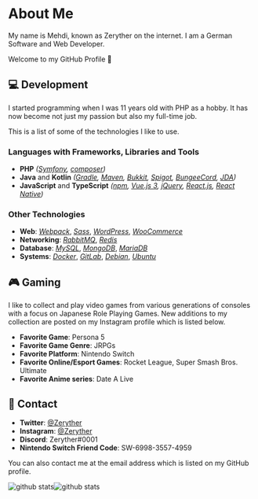 # About Me

My name is Mehdi, known as Zeryther on the internet. I am a German Software and Web Developer.

Welcome to my GitHub Profile 👋

## 💻 Development

I started programming when I was 11 years old with PHP as a hobby. It has now become not just my passion but also my full-time job.

This is a list of some of the technologies I like to use.

### Languages with Frameworks, Libraries and Tools

* **PHP** *([Symfony](https://symfony.com), [composer](https://getcomposer.org/))*
* **Java** and **Kotlin** *([Gradle](https://gradle.org/), [Maven](https://maven.apache.org/), [Bukkit](https://bukkit.org), [Spigot](https://spigotmc.org), [BungeeCord](https://www.spigotmc.org/wiki/bungeecord/), [JDA](https://github.com/DV8FromTheWorld/JDA))*
* **JavaScript** and **TypeScript** *([npm](https://www.npmjs.com/), [Vue.js 3](https://vuejs.org), [jQuery](https://jquery.com), [React.js](https://reactjs.org), [React Native](https://reactnative.dev))*

### Other Technologies

* **Web**: [*Webpack*](https://webpack.js.org/), [*Sass*](https://sass-lang.com/), [*WordPress*](https://wordpress.org), [*WooCommerce*](https://woocommerce.com/)
* **Networking**: [*RabbitMQ*](https://www.rabbitmq.com/), [*Redis*](https://redis.io/)
* **Database**: [*MySQL*](https://www.mysql.com/), [*MongoDB*](https://www.mongodb.com/), [*MariaDB*](https://mariadb.org/)
* **Systems**: [*Docker*](https://www.docker.com/), [*GitLab*](https://about.gitlab.com/), [*Debian*](https://www.debian.org/), [*Ubuntu*](https://ubuntu.com/)

## 🎮 Gaming

I like to collect and play video games from various generations of consoles with a focus on Japanese Role Playing Games.
New additions to my collection are posted on my Instagram profile which is listed below.

* **Favorite Game**: Persona 5
* **Favorite Game Genre**: JRPGs
* **Favorite Platform**: Nintendo Switch
* **Favorite Online/Esport Games**: Rocket League, Super Smash Bros. Ultimate
* **Favorite Anime series**: Date A Live

## 💬 Contact

* **Twitter**: [@Zeryther](https://twitter.com/Zeryther)
* **Instagram**: [@Zeryther](https://instagram.com/Zeryther)
* **Discord**: Zeryther#0001
* **Nintendo Switch Friend Code**: SW-6998-3557-4959

You can also contact me at the email address which is listed on my GitHub profile.

![github stats](https://github-readme-stats.vercel.app/api?username=Zeryther&count_private=true&show_icons=true&theme=dark&hide_border=true&bg_color=0d1117)![github stats](https://github-readme-stats.vercel.app/api/top-langs?username=Zeryther&count_private=true&show_icons=true&theme=dark&hide_border=true&bg_color=0d1117&layout=compact)
